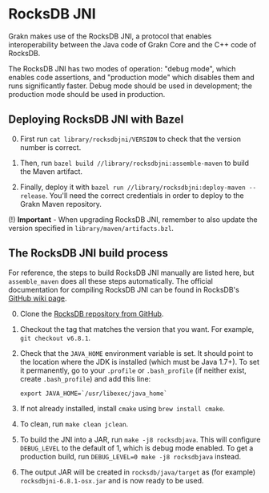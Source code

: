 # RocksDB JNI

Grakn makes use of the RocksDB JNI, a protocol that enables interoperability between the Java code of Grakn Core and the
C++ code of RocksDB.

The RocksDB JNI has two modes of operation: "debug mode", which enables code assertions, and "production mode" which
disables them and runs significantly faster. Debug mode should be used in development; the production mode should be
used in production.

## Deploying RocksDB JNI with Bazel

0. First run `cat library/rocksdbjni/VERSION` to check that the version number is correct.

0. Then, run `bazel build //library/rocksdbjni:assemble-maven` to build the Maven artifact.

0. Finally, deploy it with `bazel run //library/rocksdbjni:deploy-maven -- release`.
You'll need the correct credentials in order to deploy to the Grakn Maven repository.

(!) **Important** - When upgrading RocksDB JNI, remember to also update the version specified in `library/maven/artifacts.bzl`.

## The RocksDB JNI build process

For reference, the steps to build RocksDB JNI manually are listed here, but `assemble_maven` does all these steps automatically.
The official documentation for compiling RocksDB JNI can be found in RocksDB's [GitHub wiki page](https://github.com/facebook/rocksdb/wiki/RocksJava-Basics).

0. Clone the [RocksDB repository from GitHub](https://github.com/facebook/rocksdb).

0. Checkout the tag that matches the version that you want. For example, `git checkout v6.8.1`.

0. Check that the `JAVA_HOME` environment variable is set. It should point to the location where the JDK is installed
(which must be Java 1.7+). To set it permanently, go to your `.profile` or `.bash_profile` (if neither exist, create
`.bash_profile`) and add this line:

    ```
    export JAVA_HOME=`/usr/libexec/java_home`
    ```

0. If not already installed, install `cmake` using `brew install cmake`.

0. To clean, run `make clean jclean`.

0. To build the JNI into a JAR, run `make -j8 rocksdbjava`. This will configure `DEBUG_LEVEL` to the default of 1,
which is debug mode enabled. To get a production build, run `DEBUG_LEVEL=0 make -j8 rocksdbjava` instead.

0. The output JAR will be created in `rocksdb/java/target` as (for example) `rocksdbjni-6.8.1-osx.jar` and is now
ready to be used.

